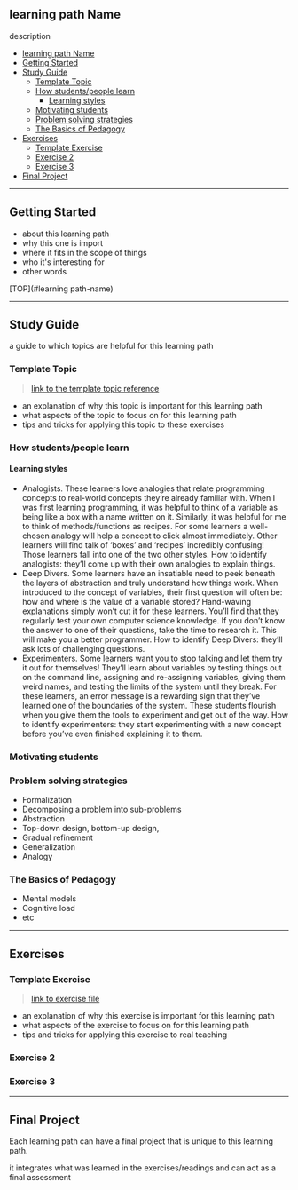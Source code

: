 ## learning path Name

description

- [learning path Name](#learning-path-name)
- [Getting Started](#getting-started)
- [Study Guide](#study-guide)
  - [Template Topic](#template-topic)
  - [How students/people learn](#how-studentspeople-learn)
    - [Learning styles](#learning-styles)
  - [Motivating students](#motivating-students)
  - [Problem solving strategies](#problem-solving-strategies)
  - [The Basics of Pedagogy](#the-basics-of-pedagogy)
- [Exercises](#exercises)
  - [Template Exercise](#template-exercise)
  - [Exercise 2](#exercise-2)
  - [Exercise 3](#exercise-3)
- [Final Project](#final-project)

---

## Getting Started

- about this learning path
- why this one is import
- where it fits in the scope of things
- who it's interesting for
- other words

[TOP](#learning path-name)

---

## Study Guide

a guide to which topics are helpful for this learning path

### Template Topic

> [link to the template topic reference](../topics/template-topic.md)

- an explanation of why this topic is important for this learning path
- what aspects of the topic to focus on for this learning path
- tips and tricks for applying this topic to these exercises


### How students/people learn

#### Learning styles
- Analogists. These learners love analogies that relate programming concepts to real-world concepts they’re already familiar with. When I was first learning programming, it was helpful to think of a variable as being like a box with a name written on it. Similarly, it was helpful for me to think of methods/functions as recipes. For some learners a well-chosen analogy will help a concept to click almost immediately. Other learners will find talk of ‘boxes’ and ‘recipes’ incredibly confusing! Those learners fall into one of the two other styles. How to identify analogists: they’ll come up with their own analogies to explain things.
- Deep Divers. Some learners have an insatiable need to peek beneath the layers of abstraction and truly understand how things work. When introduced to the concept of variables, their first question will often be: how and where is the value of a variable stored? Hand-waving explanations simply won’t cut it for these learners. You’ll find that they regularly test your own computer science knowledge. If you don’t know the answer to one of their questions, take the time to research it. This will make you a better programmer. How to identify Deep Divers: they’ll ask lots of challenging questions.
- Experimenters. Some learners want you to stop talking and let them try it out for themselves! They’ll learn about variables by testing things out on the command line, assigning and re-assigning variables, giving them weird names, and testing the limits of the system until they break. For these learners, an error message is a rewarding sign that they’ve learned one of the boundaries of the system. These students flourish when you give them the tools to experiment and get out of the way. How to identify experimenters: they start experimenting with a new concept before you’ve even finished explaining it to them.


### Motivating students

### Problem solving strategies
- Formalization
- Decomposing a problem into sub-problems
- Abstraction
- Top-down design, bottom-up design,
- Gradual refinement
- Generalization
- Analogy

### The Basics of Pedagogy
- Mental models
- Cognitive load
- etc

---

## Exercises

### Template Exercise

> [link to exercise file](../exercises/template-exercise.md)

- an explanation of why this exercise is important for this learning path
- what aspects of the exercise to focus on for this learning path
- tips and tricks for applying this exercise to real teaching

### Exercise 2

### Exercise 3


---


## Final Project

Each learning path can have a final project that is unique to this learning path.

it integrates what was learned in the exercises/readings and can act as a final assessment
